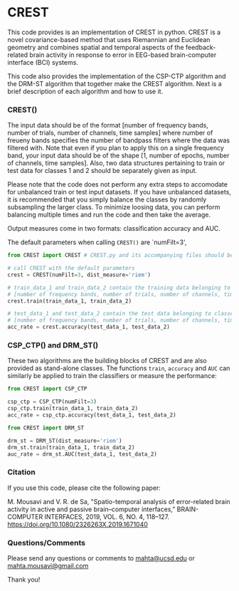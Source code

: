 # CREST

This code provides is an implementation of CREST in python. CREST is a novel covariance-based method that uses Riemannian and Euclidean geometry and combines spatial and temporal aspects of the feedback-related brain activity in response to error in EEG-based brain-computer interface (BCI) systems. 

This code also provides the implementation of the CSP-CTP algorithm and the DRM-ST algorithm that together make the CREST algorithm. Next is a brief description of each algorithm and how to use it.  

### CREST()
The input data should be of the format [number of frequency bands, number of trials, number of channels, time samples] where number of freueny bands specifies the number of bandpass filters where the data was filtered with. Note that even if you plan to apply this on a single frequency band, your input data should be of the shape [1, number of epochs, number of channels, time samples]. Also, two data structures pertaining to train or test data for classes 1 and 2 should be separately given as input. 

Please note that the code does not perform any extra steps to accomodate for unbalanced train or test input datasets. If you have unbalanced datasets, it is recommended that you simply balance the classes by randomly subsampling the larger class. To minimize loosing data, you can perform balancing multiple times and run the code and then take the average. 

Output measures come in two formats: classification accuracy and AUC. 

The default parameters when calling `CREST()` are `numFilt=3', 

```python
from CREST import CREST # CREST.py and its accompanying files should be in your directory 

# call CREST with the default parameters
crest = CREST(numFilt=3, dist_measure='riem')    

# train_data_1 and train_data_2 contain the training data belonging to classes 1 and 2 each with the following format: 
# [number of frequency bands, number of trials, number of channels, time samples]
crest.train(train_data_1, train_data_2)

# test_data_1 and test_data_2 contain the test data belonging to classes 1 and 2 each with the following format: 
# [number of frequency bands, number of trials, number of channels, time samples]
acc_rate = crest.accuracy(test_data_1, test_data_2)
```

### CSP_CTP() and DRM_ST()

These two algorithms are the building blocks of CREST and are also provided as stand-alone classes.
The functions `train`, `accuracy` and `AUC` can similarly be applied to train the classifiers or measure the performance:

```python
from CREST import CSP_CTP

csp_ctp = CSP_CTP(numFilt=3)   
csp_ctp.train(train_data_1, train_data_2)
acc_rate = csp_ctp.accuracy(test_data_1, test_data_2)
```

```python
from CREST import DRM_ST

drm_st = DRM_ST(dist_measure='riem')
drm_st.train(train_data_1, train_data_2)
auc_rate = drm_st.AUC(test_data_1, test_data_2)
```

### Citation

If you use this code, please cite the following paper:

M. Mousavi and V. R. de Sa, "Spatio-temporal analysis of error-related brain activity in active and passive brain–computer interfaces,” BRAIN-COMPUTER INTERFACES, 2019, VOL. 6, NO. 4, 118–127. https://doi.org/10.1080/2326263X.2019.1671040

### Questions/Comments 
Please send any questions or comments to mahta@ucsd.edu or mahta.mousavi@gmail.com

Thank you! 
